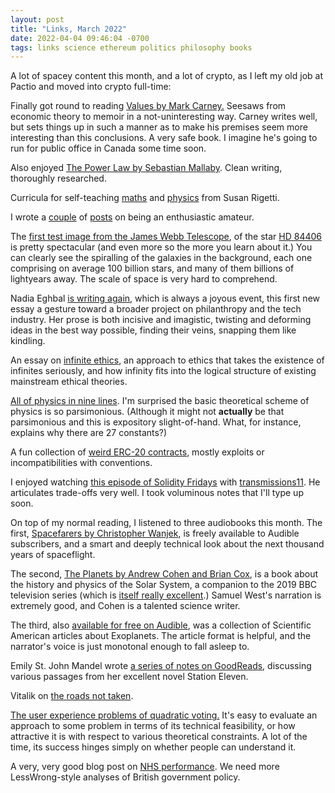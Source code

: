 ```yaml
---
layout: post
title: "Links, March 2022"
date: 2022-04-04 09:46:04 -0700
tags: links science ethereum politics philosophy books
---
```


A lot of spacey content this month, and a lot of crypto, as I left my old job at Pactio and moved into crypto full-time:

Finally got round to reading [Values by Mark Carney.](https://www.amazon.co.uk/Value-must-read-politics-economics-Governor/dp/0008421099) Seesaws from economic theory to memoir in a not-uninteresting way. Carney writes well, but sets things up in such a manner as to make his premises seem more interesting than this conclusions. A very safe book. I imagine he's going to run for public office in Canada some time soon.

Also enjoyed [The Power Law by Sebastian Mallaby](https://www.amazon.com/Power-Law-Venture-Capital-Making/dp/052555999X). Clean writing, thoroughly researched.

Curricula for self-teaching [maths](https://www.susanrigetti.com/math) and [physics](https://www.susanrigetti.com/physics) from Susan Rigetti.

I wrote a [couple](https://jamieonsoftware.com/2022/03/09/enthusiastic-amateurs.html) of [posts](https://jamieonsoftware.com/2022/03/10/enthusiastic-amateurs-some-tips.html) on being an enthusiastic amateur.

The [first test image from the James Webb Telescope](https://cosmosmagazine.com/space/james-webb-telescope-first-images/), of the star [HD 84406](https://en.wikipedia.org/wiki/James_Webb_Space_Telescope#Commissioning_and_testing) is pretty spectacular (and even more so the more you learn about it.) You can clearly see the spiralling of the galaxies in the background, each one comprising on average 100 billion stars, and many of them billions of lightyears away. The scale of space is very hard to comprehend.

Nadia Eghbal [is writing again](https://nayafia.substack.com/p/out-of-the-valley), which is always a joyous event, this first new essay a gesture toward a broader project on philanthropy and the tech industry. Her prose is both incisive and imagistic, twisting and deforming ideas in the best way possible, finding their veins, snapping them like kindling.

An essay on [infinite ethics](https://handsandcities.com/2022/01/30/on-infinite-ethics/), an approach to ethics that takes the existence of infinites seriously, and how infinity fits into the logical structure of existing mainstream ethical theories.

[All of physics in nine lines](https://www.motionmountain.net/9lines.html). I'm surprised the basic theoretical scheme of physics is so parsimonious. (Although it might not **actually** be that parsimonious and this is expository slight-of-hand. What, for instance, explains why there are 27 constants?)

A fun collection of [weird ERC-20 contracts](https://github.com/d-xo/weird-erc20), mostly exploits or incompatibilities with conventions.

I enjoyed watching [this episode of Solidity Fridays](https://www.youtube.com/watch?v=58eKnYR_EyM) with [transmissions11](http://twitter.com/transmissions11). He articulates trade-offs very well. I took voluminous notes that I'll type up soon.

On top of my normal reading, I listened to three audiobooks this month. The first, [Spacefarers by Christopher Wanjek](https://www.amazon.co.uk/Spacefarers-Humans-Will-Settle-Beyond/dp/067498448X), is freely available to Audible subscribers, and a smart and deeply technical look about the next thousand years of spaceflight.

The second, [The Planets by Andrew Cohen and Brian Cox](https://www.audible.co.uk/pd/Planets-Audiobook/0008294313), is a book about the history and physics of the Solar System, a companion to the 2019 BBC television series (which is [itself really excellent](https://www.bbc.co.uk/iplayer/episode/p06qj2l5/the-planets-series-1-1-a-moment-in-the-sun-the-terrestrial-planets).) Samuel West's narration is extremely good, and Cohen is a talented science writer.

The third, also [available for free on Audible](https://www.audible.com/pd/The-Search-for-Exoplanets-What-Astronomers-Know-Audiobook/B0159LVSNC), was a collection of Scientific American articles about Exoplanets. The article format is helpful, and the narrator's voice is just monotonal enough to fall asleep to.

Emily St. John Mandel wrote [a series of notes on GoodReads](https://www.goodreads.com/notes/59815561-station-eleven/30386465-emily-mandel), discussing various passages from her excellent novel Station Eleven.

Vitalik on [the roads not taken](https://vitalik.ca/general/2022/03/29/road.html).

[The user experience problems of quadratic voting.](https://timdaub.github.io/2022/03/27/the-user-experience-problems-of-quadratic-voting/) It's easy to evaluate an approach to some problem in terms of its technical feasibility, or how attractive it is with respect to various theoretical constraints. A lot of the time, its success hinges simply on whether people can understand it.

A very, very good blog post on [NHS performance](https://policyskeptic.blogspot.com/2022/03/the-biggest-problem-holding-back-nhs.html). We need more LessWrong-style analyses of British government policy.
